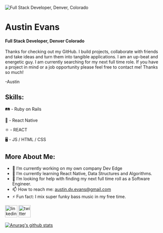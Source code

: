 ![Full Stack Developer, Denver, Colorado](https://pbs.twimg.com/profile_banners/1302282274302435328/1606586299/600x200)

# Austin Evans 
#### Full Stack Developer, Denver Colorado


Thanks for checking out my GitHub. I build projects, collaborate with friends and take ideas and turn them into tangible applications. I am an up-beat and energetic guy. I am currently searching for my next full time role. If you have a project in mind or a job opportunity please feel free to contact me! Thanks so much! 

-Austin

## Skills:
🛤 - Ruby on Rails

📱 - React Native

⚛ - REACT 

🖥 - JS / HTML / CSS

## More About Me:

- 🔭 I’m currently working on my own company Dev Edge 
- 🌱 I’m currently learning React Native, Data Structures and Algorithms. 
- 🤔 I’m looking for help with finding my next full time roll as a Software Engineer. 
- 📫 How to reach me: austin.dv.evans@gmail.com 
- ⚡ Fun fact: I mix super funky bass music in my free time. 


[<img src='https://cdn.jsdelivr.net/npm/simple-icons@3.0.1/icons/linkedin.svg' alt='linkedin' height='40'>](https://www.linkedin.com/in/Austin-DV-Evans/)  [<img src='https://cdn.jsdelivr.net/npm/simple-icons@3.0.1/icons/twitter.svg' alt='twitter' height='40'>](https://twitter.com/@AustinDVEvans)  



[![Anurag's github stats](https://github-readme-stats.vercel.app/api?username=austin-dv-evans)](https://github.com/anuraghazra/github-readme-stats)

<!--
**Austin-dv-Evans/Austin-dv-Evans** is a ✨ _special_ ✨ repository because its `README.md` (this file) appears on your GitHub profile.


